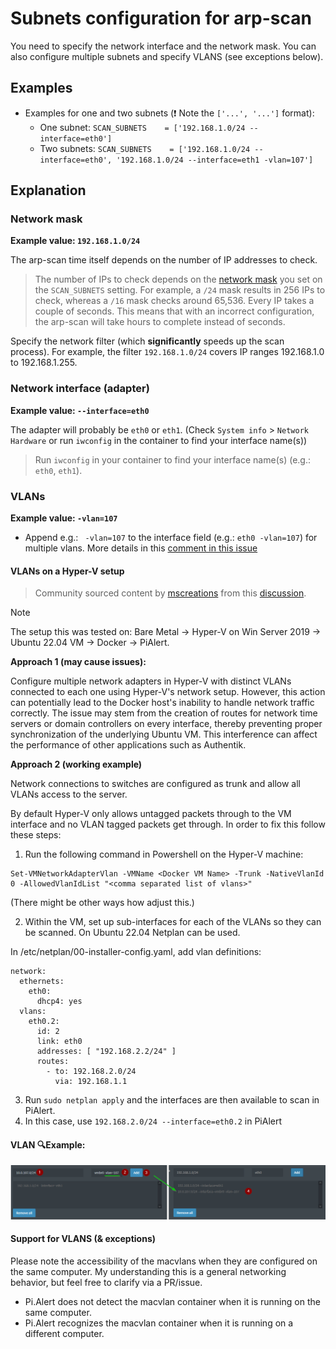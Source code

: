 # Subnets configuration for arp-scan

You need to specify the network interface and the network mask. You can also configure multiple subnets and specify VLANS (see exceptions below).

## Examples

* Examples for one and two subnets  (❗ Note the `['...', '...']` format):
   * One subnet: `SCAN_SUBNETS    = ['192.168.1.0/24 --interface=eth0']`
   * Two subnets:  `SCAN_SUBNETS    = ['192.168.1.0/24 --interface=eth0', '192.168.1.0/24 --interface=eth1 -vlan=107']` 

## Explanation

### Network mask

**Example value: `192.168.1.0/24`**

The arp-scan time itself depends on the number of IP addresses to check. 

> The number of IPs to check depends on the [network mask](https://www.calculator.net/ip-subnet-calculator.html) you set on the `SCAN_SUBNETS` setting. 
> For example, a `/24` mask results in 256 IPs to check, whereas a `/16` mask checks around 65,536. Every IP takes a couple of seconds. This means that with an incorrect configuration, the arp-scan will take hours to complete instead of seconds.

Specify the network filter (which **significantly** speeds up the scan process). For example, the filter `192.168.1.0/24` covers IP ranges 192.168.1.0 to 192.168.1.255.

### Network interface (adapter)

**Example value: `--interface=eth0`**

The adapter will probably be `eth0` or `eth1`. (Check `System info` > `Network Hardware` or run `iwconfig` in the container to find your interface name(s)) 

> Run `iwconfig` in your container to find your interface name(s) (e.g.: `eth0`, `eth1`). 

### VLANs

**Example value: `-vlan=107`**

- Append e.g.: ` -vlan=107` to the interface field (e.g.: `eth0 -vlan=107`) for multiple vlans. More details in this [comment in this issue](https://github.com/jokob-sk/Pi.Alert/issues/170#issuecomment-1419902988)


#### VLANs on a Hyper-V setup

> Community sourced content by [mscreations](https://github.com/mscreations) from this [discussion](https://github.com/jokob-sk/Pi.Alert/discussions/404).

> [!NOTE] 
> The setup this was tested on: Bare Metal -> Hyper-V on Win Server 2019 -> Ubuntu 22.04 VM -> Docker -> PiAlert. 

**Approach 1 (may cause issues):**

Configure multiple network adapters in Hyper-V with distinct VLANs connected to each one using Hyper-V's network setup. However, this action can potentially lead to the Docker host's inability to handle network traffic correctly. The issue may stem from the creation of routes for network time servers or domain controllers on every interface, thereby preventing proper synchronization of the underlying Ubuntu VM. This interference can affect the performance of other applications such as Authentik.

**Approach 2 (working example)**

Network connections to switches are configured as trunk and allow all VLANs access to the server. 

By default Hyper-V only allows untagged packets through to the VM interface and no VLAN tagged packets get through. In order to fix this follow these steps:

1) Run the following command in Powershell on the Hyper-V machine: 

```shell
Set-VMNetworkAdapterVlan -VMName <Docker VM Name> -Trunk -NativeVlanId 0 -AllowedVlanIdList "<comma separated list of vlans>"
```

(There might be other ways how adjust this.)

2) Within the VM, set up sub-interfaces for each of the VLANs so they can be scanned. On Ubuntu 22.04 Netplan can be used.

In /etc/netplan/00-installer-config.yaml, add vlan definitions:

```
network:
  ethernets:
    eth0:
      dhcp4: yes
  vlans:
    eth0.2:
      id: 2
      link: eth0
      addresses: [ "192.168.2.2/24" ]
      routes:
        - to: 192.168.2.0/24
          via: 192.168.1.1 
```

3) Run `sudo netplan apply` and the interfaces are then available to scan in PiAlert. 
4) In this case, use `192.168.2.0/24 --interface=eth0.2` in PiAlert

#### VLAN 🔍Example:

![Vlan configuration example](/docs/img/SUBNETS/subnets_vlan.png)

#### Support for VLANS (& exceptions)

Please note the accessibility of the macvlans when they are configured on the same computer. My understanding this is a general networking behavior, but feel free to clarify via a PR/issue.

- Pi.Alert does not detect the macvlan container when it is running on the same computer.
- Pi.Alert recognizes the macvlan container when it is running on a different computer.

